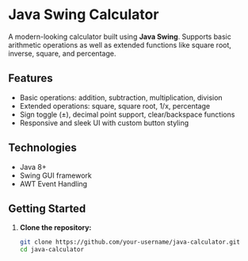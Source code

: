# Java Swing Calculator

A modern-looking calculator built using **Java Swing**. Supports basic arithmetic operations as well as extended functions like square root, inverse, square, and percentage.

##  Features

- Basic operations: addition, subtraction, multiplication, division
- Extended operations: square, square root, 1/x, percentage
- Sign toggle (±), decimal point support, clear/backspace functions
- Responsive and sleek UI with custom button styling

## Technologies

- Java 8+
- Swing GUI framework
- AWT Event Handling

##  Getting Started

1. **Clone the repository:**
   ```bash
   git clone https://github.com/your-username/java-calculator.git
   cd java-calculator

